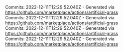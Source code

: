 Commits: 2022-12-11T12:29:52.040Z - Generated via https://github.com/marketplace/actions/artificial-grass
<br>
Commits: 2022-12-11T12:29:52.040Z - Generated via https://github.com/marketplace/actions/artificial-grass
<br>
Commits: 2022-12-11T12:29:52.040Z - Generated via https://github.com/marketplace/actions/artificial-grass
<br>
Commits: 2022-12-11T12:29:52.040Z - Generated via https://github.com/marketplace/actions/artificial-grass
<br>
